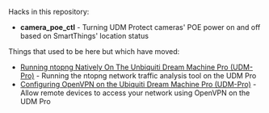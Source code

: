 Hacks in this repository:

* **camera_poe_ctl** - Turning UDM Protect cameras' POE power on and off based on SmartThings' location status

Things that used to be here but which have moved:

* [Running ntopng Natively On The Unbiquiti Dream Machine Pro (UDM-Pro)](https://daveking.com/udm-hacks/ntopng.html) - Running the ntopng network traffic analysis tool on the UDM Pro
* [Configuring OpenVPN on the Ubiquiti Dream Machine Pro (UDM-Pro)](https://daveking.com/udm-hacks/openvpn.html) - Allow remote devices to access your network using OpenVPN on the UDM Pro
